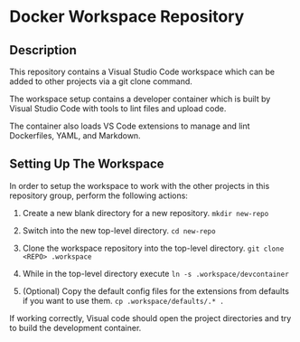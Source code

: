 # Docker Workspace Repository

## Description

This repository contains a Visual Studio Code workspace which can be added to other projects via a git clone command.

The workspace setup contains a developer container which is built by Visual Studio Code with tools to lint files and upload code.

The container also loads VS Code extensions to manage and lint Dockerfiles, YAML, and Markdown.

## Setting Up The Workspace

In order to setup the workspace to work with the other projects in this repository group, perform the following actions:

1. Create a new blank directory for a new repository. ``` mkdir new-repo ```

2. Switch into the new top-level directory. ``` cd new-repo ```

3. Clone the workspace repository into the top-level directory. ``` git clone <REPO> .workspace ```

4. While in the top-level directory execute ``` ln -s .workspace/devcontainer ```

5. (Optional) Copy the default config files for the extensions from defaults if you want to use them. `` cp .workspace/defaults/.* . ``

If working correctly, Visual code should open the project directories and try to build the development container.
